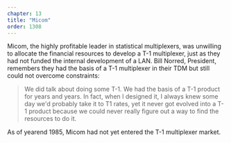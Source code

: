 ```yaml
---
chapter: 13
title: "Micom"
order: 1308
---
```


Micom, the highly profitable leader in statistical multiplexers, was unwilling to allocate the financial resources to develop a T-1 multiplexer, just as they had not funded the internal development of a LAN. Bill Norred, President, remembers they had the basis of a T-1 multiplexer in their TDM but still could not overcome constraints:

>We did talk about doing some T-1. We had the basis of a T-1 product for years and years. In fact, when I designed it, I always knew some day we'd probably take it to T1 rates, yet it never got evolved into a T-1 product because we could never really figure out a way to find the resources to do it.

As of yearend 1985, Micom had not yet entered the T-1 multiplexer market.
